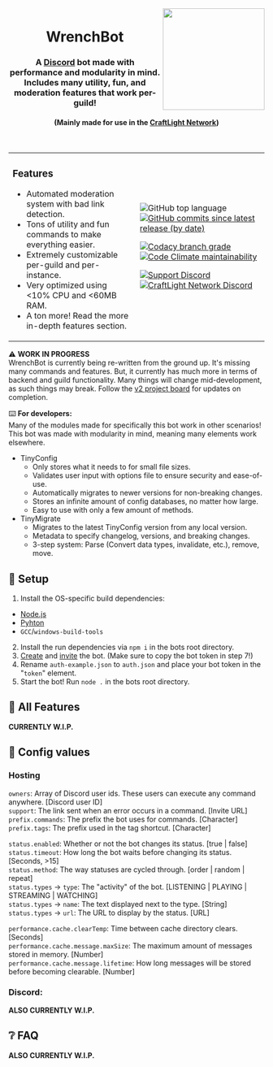 <img src="https://repository-images.githubusercontent.com/160117136/7032cb00-284a-11eb-9b50-bd521c314044" width="200px" align="right">
<div align="center">
<h1>WrenchBot</h1>
<h3>A <a href="https://discord.com">Discord</a> bot made with performance and modularity in mind. Includes many utility, fun, and moderation features that work per-guild!</h3>
<h4>(Mainly made for use in the <a href="https://craftlight.org">CraftLight Network</a>)</h4>
<br/>
</div>

<table align="center">
<tr>
<td>

### Features
- Automated moderation system with bad link detection.
- Tons of utility and fun commands to make everything easier.
- Extremely customizable per-guild and per-instance.
- Very optimized using <10% CPU and <60MB RAM.
- A ton more! Read the more in-depth features section.
</td>
<td>

![GitHub top language](https://img.shields.io/github/languages/top/CraftLight-Network/WrenchBot?style=flat-square) [![GitHub commits since latest release (by date)](https://img.shields.io/github/commits-since/CraftLight-Network/WrenchBot/latest/develop?label=Commits%20since%20release&style=flat-square)](https://github.com/CraftLight-Network/WrenchBot/releases)  

[![Codacy branch grade](https://img.shields.io/codacy/grade/f924171fe1d64ffab3efd88add8678fa/develop?style=flat-square)](https://app.codacy.com/gh/CraftLight-Network/WrenchBot) [![Code Climate maintainability](https://img.shields.io/codeclimate/maintainability/CraftLight-Network/WrenchBot?style=flat-square)](https://codeclimate.com/github/CraftLight-Network/WrenchBot)  

[![Support Discord](https://img.shields.io/discord/646517284453613578?color=7289DA&label=Support&style=flat-square)](https://discord.gg/7NQtvXm) [![CraftLight Network Discord](https://img.shields.io/discord/525487377817534484?color=7289DA&label=CraftLight%20Network&style=flat-square)](https://discord.gg/ba7WPW4)
</td>
</tr>
</table>

⚠️ **WORK IN PROGRESS**  
WrenchBot is currently being re-written from the ground up. It's missing many commands and features. But, it currently has much more in terms of backend and guild functionality. Many things will change mid-development, as such things may break. Follow the [v2 project board](https://github.com/CraftLight-Network/WrenchBot/projects/3) for updates on completion.

⌨️ **For developers:**  
Many of the modules made for specifically this bot work in other scenarios!  
This bot was made with modularity in mind, meaning many elements work elsewhere.
- TinyConfig
  - Only stores what it needs to for small file sizes.
  - Validates user input with options file to ensure security and ease-of-use.
  - Automatically migrates to newer versions for non-breaking changes.
  - Stores an infinite amount of config databases, no matter how large.
  - Easy to use with only a few amount of methods.
- TinyMigrate
  - Migrates to the latest TinyConfig version from any local version.
  - Metadata to specify changelog, versions, and breaking changes.
  - 3-step system: Parse (Convert data types, invalidate, etc.), remove, move.

## 🔧 Setup
1. Install the OS-specific build dependencies:
- [Node.js](https://nodejs.org)
- [Pyhton](https://www.python.org)
- `GCC`/`windows-build-tools`
2. Install the run dependencies via `npm i` in the bots root directory.
3. [Create](https://discord.com/developer/applications) and [invite](https://discordpy.readthedocs.io/en/latest/discord.html) the bot. (Make sure to copy the bot token in step 7!)
4. Rename `auth-example.json` to `auth.json` and place your bot token in the "`token`" element.
5. Start the bot! Run `node .` in the bots root directory.

## 🔨 All Features
**CURRENTLY W.I.P.**

## 💾 Config values
### Hosting
`owners`: Array of Discord user ids. These users can execute any command anywhere. [Discord user ID]  
`support`: The link sent when an error occurs in a command. [Invite URL]  
`prefix.commands`: The prefix the bot uses for commands. [Character]  
`prefix.tags`: The prefix used in the tag shortcut. [Character]

`status.enabled`: Whether or not the bot changes its status. [true | false]  
`status.timeout`: How long the bot waits before changing its status. [Seconds, >15]  
`status.method`: The way statuses are cycled through. [order | random | repeat]   
`status.types` → `type`: The "activity" of the bot. [LISTENING | PLAYING | STREAMING | WATCHING]  
`status.types` → `name`: The text displayed next to the type. [String]  
`status.types` → `url`: The URL to display by the status. [URL]

`performance.cache.clearTemp`: Time between cache directory clears. [Seconds]  
`performance.cache.message.maxSize`: The maximum amount of messages stored in memory. [Number]  
`performance.cache.message.lifetime`: How long messages will be stored before becoming clearable. [Number]

### Discord:
**ALSO CURRENTLY W.I.P.**

## ❔ FAQ
**ALSO CURRENTLY W.I.P.**
